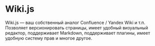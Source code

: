 # Wiki.js

Wiki.js — ваш собственный аналог Confluence / Yandex Wiki и т.п. Позволяет версионировать страницы,
имеет удобный визуальный редактор, поддерживает Markdown, поддерживает плагины,
имеет удобную систему прав и многое другое.
